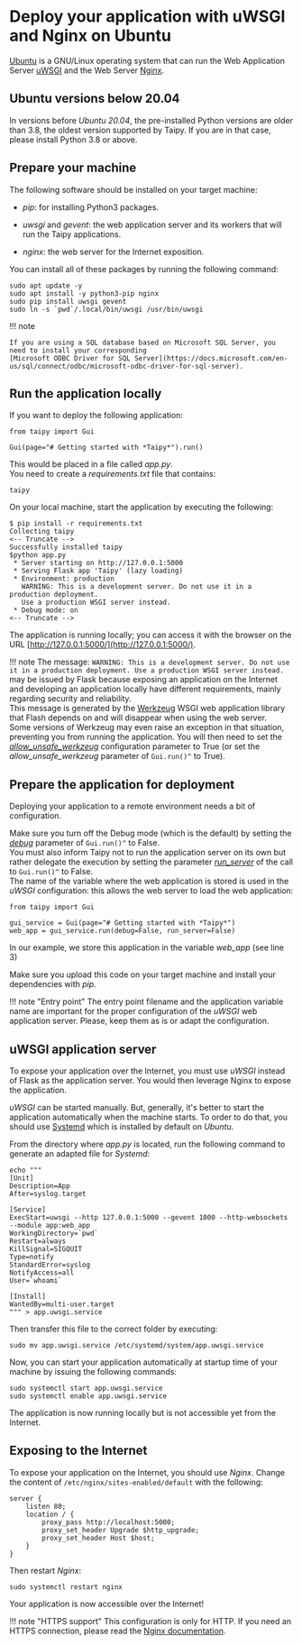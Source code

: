 # Deploy your application with uWSGI and Nginx on Ubuntu

[Ubuntu](https://ubuntu.com/) is a GNU/Linux operating system that can run the Web Application Server
[uWSGI](https://uwsgi-docs.readthedocs.io/en/latest/) and the Web Server [Nginx](https://nginx.org).


## Ubuntu versions below 20.04

In versions before *Ubuntu 20.04*, the pre-installed Python versions are older than 3.8, the
oldest version supported by Taipy. If you are in that case, please install Python 3.8 or above.

## Prepare your machine

The following software should be installed on your target machine:

- *pip*: for installing Python3 packages.

- *uwsgi* and *gevent*: the web application server and its workers that will run the Taipy applications.

- *nginx*: the web server for the Internet exposition.

You can install all of these packages by running the following command:
```
sudo apt update -y
sudo apt install -y python3-pip nginx
sudo pip install uwsgi gevent
sudo ln -s `pwd`/.local/bin/uwsgi /usr/bin/uwsgi
```

!!! note

    If you are using a SQL database based on Microsoft SQL Server, you need to install your corresponding
    [Microsoft ODBC Driver for SQL Server](https://docs.microsoft.com/en-us/sql/connect/odbc/microsoft-odbc-driver-for-sql-server).


## Run the application locally

If you want to deploy the following application:
```
from taipy import Gui

Gui(page="# Getting started with *Taipy*").run()
```

This would be placed in a file called *app.py*.<br>
You need to create a *requirements.txt* file that contains:
```
taipy
```

On your local machine, start the application by executing the following:
```console
$ pip install -r requirements.txt
Collecting taipy
<-- Truncate -->
Successfully installed taipy
$python app.py
 * Server starting on http://127.0.0.1:5000
 * Serving Flask app 'Taipy' (lazy loading)
 * Environment: production
   WARNING: This is a development server. Do not use it in a production deployment.
   Use a production WSGI server instead.
 * Debug mode: on
<-- Truncate -->
```

The application is running locally; you can access it with the browser on the URL
[http://127.0.0.1:5000/](http://127.0.0.1:5000/).

!!! note
    The message:
    ```
    WARNING: This is a development server. Do not use it in a production deployment.
    Use a production WSGI server instead.
    ```
    may be issued by Flask because exposing an application on the Internet and developing an application
    locally have different requirements, mainly regarding security and reliability.<br/>
    This message is generated by the [Werkzeug](https://werkzeug.palletsprojects.com/) WSGI web application
    library that Flash depends on and will disappear when using the web server.<br/>
    Some versions of Werkzeug may even raise an exception in that situation, preventing you from running
    the application. You will then need to set the
    [*allow_unsafe_werkzeug*](../../../userman/configuration/gui-config.md#p-allow_unsafe_werkzeug) configuration
    parameter to True (or set the *allow_unsafe_werkzeug* parameter of `Gui.run()^` to True).

## Prepare the application for deployment

Deploying your application to a remote environment needs a bit of configuration.

Make sure you turn off the Debug mode (which is the default) by setting the
[*debug*](../../../userman/configuration/gui-config.md#p-debug) parameter of `Gui.run()^` to False.<br>
You must also inform Taipy not to run the application server on its own but rather delegate the
execution by setting the parameter [*run_server*](../../../userman/configuration/gui-config.md#p-run_server)
of the call to `Gui.run()^` to False.<br>
The name of the variable where the web application is stored is used in the *uWSGI* configuration:
this allows the web server to load the web application:
```
from taipy import Gui

gui_service = Gui(page="# Getting started with *Taipy*")
web_app = gui_service.run(debug=False, run_server=False)
```
In our example, we store this application in the variable *web_app* (see line 3)

Make sure you upload this code on your target machine and install your dependencies with *pip*.

!!! note "Entry point"
    The entry point filename and the application variable name are important for the proper configuration
    of the *uWSGI* web application server. Please, keep them as is or adapt the configuration.


## uWSGI application server

To expose your application over the Internet, you must use *uWSGI* instead of Flask as the application server.
You would then leverage Nginx to expose the application.

*uWSGI* can be started manually. But, generally, it's better to start the application automatically when the machine
starts. To order to do that, you should use [Systemd](https://systemd.io/) which is installed by default on *Ubuntu*.

From the directory where *app.py* is located, run the following command to generate an adapted file for *Systemd*:
```
echo """
[Unit]
Description=App
After=syslog.target

[Service]
ExecStart=uwsgi --http 127.0.0.1:5000 --gevent 1000 --http-websockets --module app:web_app
WorkingDirectory=`pwd`
Restart=always
KillSignal=SIGQUIT
Type=notify
StandardError=syslog
NotifyAccess=all
User=`whoami`

[Install]
WantedBy=multi-user.target
""" > app.uwsgi.service
```
Then transfer this file to the correct folder by executing:
```
sudo mv app.uwsgi.service /etc/systemd/system/app.uwsgi.service
```

Now, you can start your application automatically at startup time of your machine by issuing the
following commands:
```
sudo systemctl start app.uwsgi.service
sudo systemctl enable app.uwsgi.service
```

The application is now running locally but is not accessible yet from the Internet.


## Exposing to the Internet

To expose your application on the Internet, you should use _Nginx_.
Change the content of `/etc/nginx/sites-enabled/default` with the following:
```
server {
    listen 80;
    location / {
        proxy_pass http://localhost:5000;
        proxy_set_header Upgrade $http_upgrade;
        proxy_set_header Host $host;
    }
}
```
Then restart *Nginx*:
```
sudo systemctl restart nginx
```

Your application is now accessible over the Internet!

!!! note "HTTPS support"
    This configuration is only for HTTP. If you need an HTTPS connection, please read the [Nginx documentation](https://nginx.org/en/docs/http/configuring_https_servers.html).
